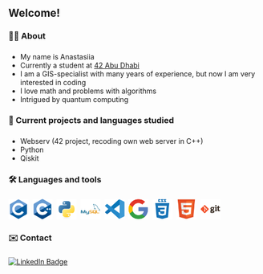 <div align="center">

</div>
<h2> Welcome!
<h3> 🕵️‍♀️ About </a>

###
- My name is Anastasiia
- Currently a student at <a href="https://42abudhabi.ae" target="_blank">42 Abu Dhabi</a>
- I am a GIS-specialist with many years of experience, but now I am very interested in coding
- I love math and problems with algorithms
- Intrigued by quantum computing

<h3> 📒 Current projects and languages studied

###
- Webserv (42 project, recoding own web server in C++)
- Python
- Qiskit

<h3> 🛠 Languages and tools

###

<div>
  <img src="https://github.com/devicons/devicon/blob/master/icons/c/c-original.svg" title="C" alt="C" width="40" height="40"/>&nbsp;
  <img src="https://github.com/devicons/devicon/blob/master/icons/cplusplus/cplusplus-original.svg" title="CPP" alt="CPP" width="40" height="40"/>&nbsp;
   <img src="https://github.com/devicons/devicon/blob/master/icons/python/python-original.svg" title="Python" alt="Python" width="40" height="40"/>&nbsp;
   <img src="https://github.com/devicons/devicon/blob/master/icons/mysql/mysql-original-wordmark.svg" title="MySQL"  alt="MySQL" width="40" height="40"/>&nbsp;
   <img src="https://github.com/devicons/devicon/blob/master/icons/vscode/vscode-original.svg" title="vscode"  alt="vscode" width="40" height="40"/>&nbsp;
   <img src="https://github.com/devicons/devicon/blob/master/icons/google/google-original.svg" title="google"  alt="google" width="40" height="40"/>&nbsp;
  <img src="https://github.com/devicons/devicon/blob/master/icons/css3/css3-plain-wordmark.svg"  title="CSS3" alt="CSS" width="40" height="40"/>&nbsp;
  <img src="https://github.com/devicons/devicon/blob/master/icons/html5/html5-original.svg" title="HTML5" alt="HTML" width="40" height="40"/>&nbsp;
  <img src="https://github.com/devicons/devicon/blob/master/icons/git/git-original-wordmark.svg" title="Git" **alt="Git" width="40" height="40"/>
</div>


###
<h3> ✉️ Contact 

###
<div id="badges">
  <a href="https://www.linkedin.com/in/anastasiia-nifantova/">
  <img src=https://img.shields.io/badge/LinkedIn-blue?logo=linkedin&logoColor=white&style=for-the-badge alt="LinkedIn Badge"/>
  </a>
</div>

<img src="https://komarev.com/ghpvc/?username=Anastasiia-Ni&style=flat-square&color=blue" alt=""/>
